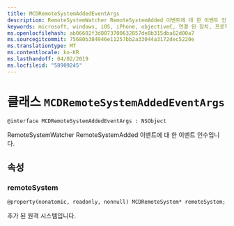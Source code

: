 ```yaml
---
title: MCDRemoteSystemAddedEventArgs
description: RemoteSystemWatcher RemoteSystemAdded 이벤트에 대 한 이벤트 인수입니다.
keywords: microsoft, windows, iOS, iPhone, objectiveC, 연결 된 장치, 프로젝트 로마
ms.openlocfilehash: ab06602f3d8073700632857de0b315dba62d00a7
ms.sourcegitcommit: 75680b384946e11257bb2a33044a3172dec5220e
ms.translationtype: MT
ms.contentlocale: ko-KR
ms.lasthandoff: 04/02/2019
ms.locfileid: "58909245"
---
```

# <a name="class-mcdremotesystemaddedeventargs"></a>클래스 `MCDRemoteSystemAddedEventArgs` 

```
@interface MCDRemoteSystemAddedEventArgs : NSObject
```  
RemoteSystemWatcher RemoteSystemAdded 이벤트에 대 한 이벤트 인수입니다.

## <a name="properties"></a>속성

### <a name="remotesystem"></a>remoteSystem
`@property(nonatomic, readonly, nonnull) MCDRemoteSystem* remoteSystem;`

추가 된 원격 시스템입니다.